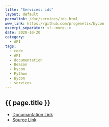 ```yaml
---
title: "Services: ids"
layout: default
permalink: /doc/services/ids.html
www_link: https://github.com/progenetix/bycon
excerpt_separator: <!--more-->
date: 2020-10-20
category:
  - API
tags:
  - code
  - API
  - documentation
  - Beacon
  - bycon
  - Python
  - Bycon
  - services
---
```


## {{ page.title }}

* [Documantation Link](https://github.com/progenetix/bycon/blob/master/services/doc/ids.md)
* [Source Link](https://github.com/progenetix/bycon/blob/master/services/ids.py)

<!--more-->
